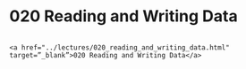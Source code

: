 # 020 Reading and Writing Data

```{admonition} Click link below to view slides in new tab

<a href="../lectures/020_reading_and_writing_data.html" target=”_blank”>020 Reading and Writing Data</a>

```
